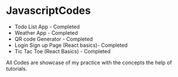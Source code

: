# JavascriptCodes

- Todo List App - Completed
- Weather App - Completed
- QR code Generator - Completed
- Login Sign up Page (React basics)- Completed
- Tic Tac Toe (React Basics) - Completed




All Codes are showcase of my practice with the concepts the help of tutorials.
